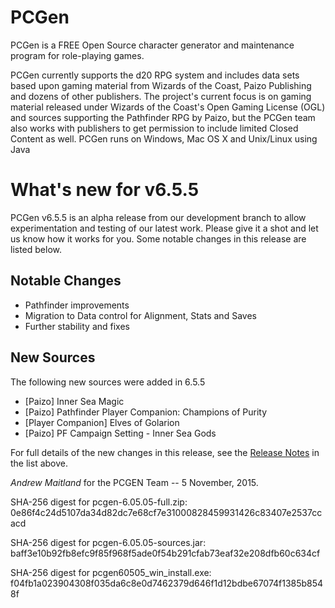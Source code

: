 # PCGen

PCGen is a FREE Open Source character generator and maintenance program for role-playing games.

PCGen currently supports the d20 RPG system and includes data sets based upon gaming material from Wizards of the Coast, Paizo Publishing and dozens of other publishers.
The project's current focus is on gaming material released under Wizards of the Coast's Open Gaming License (OGL) and sources supporting the Pathfinder RPG by Paizo, but the PCGen team also works with publishers to get permission to include limited Closed Content as well.
PCGen runs on Windows, Mac OS X and Unix/Linux using Java

# What's new for v6.5.5

PCGen v6.5.5 is an alpha release from our development branch to allow 
experimentation and testing of our latest work.
Please give it a shot and let us know how it works for you. 
Some notable changes in this release are listed below.
		 
## Notable Changes

* Pathfinder improvements
* Migration to Data control for Alignment, Stats and Saves
* Further stability and fixes



## New Sources

The following new sources were added in 6.5.5

* [Paizo] Inner Sea Magic
* [Paizo] Pathfinder Player Companion: Champions of Purity
* [Player Companion] Elves of Golarion
* [Paizo] PF Campaign Setting - Inner Sea Gods




For full details of the new changes in this release, see the 
[Release Notes](http://sourceforge.net/projects/pcgen/files/PCGen%20Unstable/6.05.05/pcgen-release-notes-60505.html/download) in the list above.

*Andrew Maitland* for the PCGEN Team -- 5 November, 2015.

SHA-256 digest for pcgen-6.05.05-full.zip:
0e86f4c24d5107da34d82dc7e68cf7e31000828459931426c83407e2537ccacd

SHA-256 digest for pcgen-6.05.05-sources.jar:
baff3e10b92fb8efc9f85f968f5ade0f54b291cfab73eaf32e208dfb60c634cf

SHA-256 digest for pcgen60505_win_install.exe:
f04fb1a023904308f035da6c8e0d7462379d646f1d12bdbe67074f1385b8548f